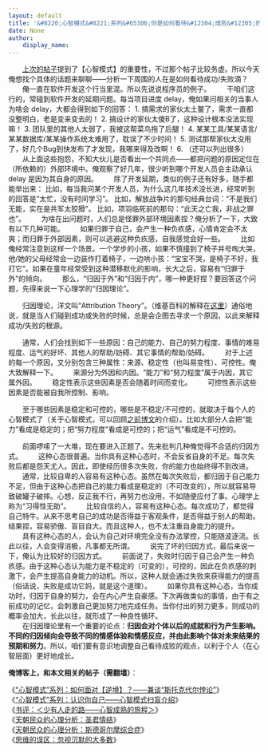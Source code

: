 ```yaml
---
layout: default
title: '&#8220;心智模式&#8221;系列&#65306;你是如何看待&#12304;成败&#12305;的&#65311;&#8212;&#8212;兼谈&#12304;有效归因&#12305;'
date: None
author:
    display_name: 
---
```


　　[上次的帖子](https://program-think.blogspot.com/2010/02/about-mental-model.html)提到了【心智模式】的重要性，不过那个帖子比较务虚。所以今天俺想找个具体的话题来聊聊——分析一下周围的人在是如何看待成功/失败滴？  
　　俺一直在软件开发这个行当里混。所以先说说程序员的例子。 　　干咱们这行的，常碰到软件开发的延期问题。每当项目进度 delay，俺如果问相关的当事人为啥会 delay，大都会得到如下的回答： 1. 搞需求的家伙太土鳖了，需求一直都没整明白，老是变来变去的！ 2. 搞设计的家伙太傻B了，这种设计根本没法实现嘛！ 3. 团队里的其他人太弱了，我被这帮菜鸟拖了后腿！ 4. 某某工具/某某语言/某某数据库/某某操作系统太难用了，耽误了不少时间！ 5. 测试那帮家伙太没用了，好几个Bug到快发布了才发现，我哪来得及改啊！ 6. （还可以列出很多） 　　从上面这些抱怨，不知大伙儿是否看出一个共同点——都把问题的原因定位在（所依赖的）外部环境中。俺观察了好几年，很少听到哪个开发人员会主动承认 delay 是因为其自身的原因。 　　除了开发延期，类似的例子还有好多，随手都能举出来： 比如，每当我问某个开发人员，为什么这几年技术没长进，经常听到的回答是“太忙，没有时间学习”。 比如，解放战争片的那句经典台词：“不是我们无能，实在是共军太狡猾”。 比如，项羽临死前的那句：“此天之亡我，非战之罪也”。 　　为啥在出问题时，人们总是怪罪外部环境因素捏？俺分析了一下，大致有以下几种可能。 　　如果归罪于自己，会产生一种负疚感，心情肯定会不太爽；而归罪于外部因素，则可以逃避这种负疚感，自我感觉会好一些。 　　比如俺经常注意到这样一个场景。一个学步的小孩，如果不慎撞到了椅子并号啕大哭，他/她的父母经常会一边装作打着椅子，一边哄小孩：“宝宝不哭，是椅子不好，我打它”。如果在童年经常受到这种潜移默化的影响，长大之后，容易有“归罪于外”的倾向。 　　那么，“归因于外”和“归因于内”，哪一种更好捏？要回答这个问题，先得来说一下心理学的“归因理论”。

　　归因理论，洋文叫“Attribution Theory”。（维基百科的解释在[这里](https://en.wikipedia.org/wiki/Attribution_theory)）通俗地说，就是当人们碰到成功或失败的时候，总是会企图去寻求一个原因，以此来解释成功/失败的根源。

  
　　通常，人们会找到如下一些原因：自己的能力、自己的努力程度、事情的难易程度、运气的好坏、其他人的帮助/妨碍、其它事情的帮助/妨碍。 　　对于上述的每一个原因，又分别包含三种属性：来源、稳定性（也叫易变性）、可控性。俺大致解释一下。 　　来源分为外因和内因。“能力”和“努力程度”属于内因，其它属外因。 　　稳定性表示这些因素是否会随着时间而变化。 　　可控性表示这些因素是否能被自我所控制、影响。

　　至于哪些因素是稳定和可控的，哪些是不稳定/不可控的，就取决于每个人的心智模式了（关于心智模式，可以回顾[之前博文](https://program-think.blogspot.com/2010/02/about-mental-model.html)的介绍）。比如大部分人会把“能力”看成是稳定的；把“努力程度”看成是可控的；把“运气”看成是不可控的。

　　前面啰嗦了一大堆，现在要进入正题了。先来批判几种俺觉得不合适的归因方式。 　　这种心态很普遍。当你具有这种心态时，不会反省自身的不足。每次失败后都是怨天尤人。因此，即使经历很多次失败，你的能力也始终得不到改进。 　　通常，比较自卑的人容易有这种心态。虽然在每次失败后，都归因于自己能力不足，但由于这种心态把自己的能力看成是稳定的（不可改变的），所以就容易导致破罐子破摔。心想，反正我不行，再努力也没用，不如随便应付了事。心理学上称为“习得性无助”。 　　比较自信的人，容易有这种心态。每次成功了，都觉得自己特牛。从来不思考自己的成功是否得益于客观条件，是否得益于别人的帮助。结果捏，容易骄傲、盲目自大。而且这种人，也不太注重自身能力的提升。 　　具有这种心态的人，会认为自己对环境完全没有办法掌控，只能随波逐流。长此以往，人会变得消极，凡事都无所谓。 　　说完了坏的归因方式，最后来说一下，俺认为比较好的归因方式。 　　前面说了，失败时归因于自己会产生一种负疚感。由于这种心态认为能力是不稳定的（可变的），可控的，因此在负疚感的刺激下，会产生提高自身能力的动机。所以，这种人就会通过失败来获得能力的提高（俗话说，失败是成功它妈，就是这个道理）。 　　如果你具有这种心态，当你成功时，归因于自身的努力，会在内心产生自豪感。下次再做类似的事情，由于有之前成功的记忆，会刺激自己更加努力地完成任务。当你付出的努力更多，则成功的概率会加大，长此以往，就形成了一种良性循环。  
　　在归因理论里有一个重要的论点：**归因会对个体以后的成就和行为产生影响。不同的归因倾向会导致不同的情感体验和情感反应，并由此影响个体对未来结果的预期和努力**。所以，咱们要有意识地调整自己看待成败的观点，以利于个人（在心智层面）更好地成长。

**俺博客上，和本文相关的帖子（需翻墙）**：

  
《[“心智模式”系列：如何面对【逆境】？——兼谈“斯托克代尔悖论”](https://program-think.blogspot.com/2012/01/stockdale-paradox.html)》  
《[“心智模式”系列：认识你自己——心智模式扫盲介绍](https://program-think.blogspot.com/2010/02/about-mental-model.html)》  
《[书评：＜少有人走的路——心智成熟的旅程＞](https://program-think.blogspot.com/2012/06/book-review-road-less-traveled.html)》  
《[天朝民众的心理分析：圣君情结](https://program-think.blogspot.com/2012/12/emperor-complex.html)》  
《[天朝民众的心理分析：斯德哥尔摩综合症](https://program-think.blogspot.com/2012/06/stockholm-syndrome.html)》  
《[思维的误区：忽视沉默的大多数](https://program-think.blogspot.com/2010/07/silent-proof.html)》

